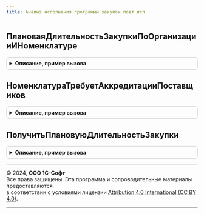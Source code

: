 ```yaml
---
title: Анализ исполнения программы закупок повт исп
---
```



## ПлановаяДлительностьЗакупкиПоОрганизацииИНоменклатуре
<details style="margin: 1em 0; padding: 0.5em; border: 1px solid #ccc; border-radius: 6px;">

<summary style="font-weight: bold; cursor: pointer;">Описание, пример вызова</summary>

```bsl

Функция ПлановаяДлительностьЗакупкиПоОрганизацииИНоменклатуре(ДатаПроверки, СпособВыбораПоставщика, Организация, Номенклатура, Переторжка = Ложь) экспорт Экспорт
```

Пример вызова
```bsl
Результат = АнализИсполненияПрограммыЗакупокПовтИсп.ПлановаяДлительностьЗакупкиПоОрганизацииИНоменклатуре(ДатаПроверки, СпособВыбораПоставщика, Организация, Номенклатура, Переторжка);
```
</details>

## НоменклатураТребуетАккредитацииПоставщиков
<details style="margin: 1em 0; padding: 0.5em; border: 1px solid #ccc; border-radius: 6px;">

<summary style="font-weight: bold; cursor: pointer;">Описание, пример вызова</summary>

```bsl

Функция НоменклатураТребуетАккредитацииПоставщиков(ДатаПроверки, Организация, Номенклатура) экспорт Экспорт
```

Пример вызова
```bsl
Результат = АнализИсполненияПрограммыЗакупокПовтИсп.НоменклатураТребуетАккредитацииПоставщиков(ДатаПроверки, Организация, Номенклатура) экспорт);
```
</details>

## ПолучитьПлановуюДлительностьЗакупки
<details style="margin: 1em 0; padding: 0.5em; border: 1px solid #ccc; border-radius: 6px;">

<summary style="font-weight: bold; cursor: pointer;">Описание, пример вызова</summary>

```bsl

Функция ПолучитьПлановуюДлительностьЗакупки(СпособВыбораПоставщика, ТребуетсяАкредитация, Переторжка=Ложь) экспорт Экспорт
```

Пример вызова
```bsl
Результат = АнализИсполненияПрограммыЗакупокПовтИсп.ПолучитьПлановуюДлительностьЗакупки(СпособВыбораПоставщика, ТребуетсяАкредитация, Переторжка);
```
</details>

---

© 2024, **ООО 1С-Софт**  
Все права защищены. Эта программа и сопроводительные материалы предоставляются  
в соответствии с условиями лицензии [Attribution 4.0 International (CC BY 4.0)](https://creativecommons.org/licenses/by/4.0/legalcode).

---

